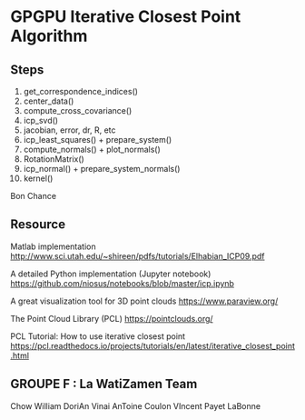 GPGPU Iterative Closest Point Algorithm
=======================================

## Steps
1. get_correspondence_indices()
2. center_data()
3. compute_cross_covariance()
4. icp_svd()
5. jacobian, error, dr, R, etc
6. icp_least_squares() + prepare_system()
7. compute_normals() + plot_normals()
8. RotationMatrix()
9. icp_normal() + prepare_system_normals()
10. kernel()

Bon Chance


## Resource

Matlab implementation
http://www.sci.utah.edu/~shireen/pdfs/tutorials/Elhabian_ICP09.pdf

A detailed Python implementation (Jupyter notebook)
https://github.com/niosus/notebooks/blob/master/icp.ipynb

A great visualization tool for 3D point clouds
https://www.paraview.org/

The Point Cloud Library (PCL)
https://pointclouds.org/

PCL Tutorial: How to use iterative closest point
https://pcl.readthedocs.io/projects/tutorials/en/latest/iterative_closest_point.html


## GROUPE F : La WatiZamen Team

Chow William
 DoriAn Vinai
   AnToine Coulon
    VIncent Payet
   LaBonne
